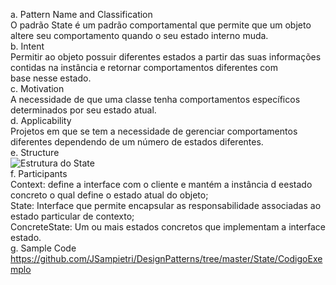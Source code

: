 a. Pattern Name and Classification<br/>
O padrão State é um padrão comportamental que permite que um objeto altere seu comportamento quando o seu estado interno muda.<br/>
b. Intent<br/>
Permitir ao objeto possuir diferentes estados a partir das suas informações contidas na instância e retornar comportamentos diferentes com<br/> base nesse estado.<br/>
c. Motivation<br/>
A necessidade de que uma classe tenha comportamentos específicos determinados por seu estado atual.<br/>
d. Applicability<br/>
Projetos em que se tem a necessidade de gerenciar comportamentos diferentes dependendo de um número de estados diferentes.<br/>
e. Structure<br/>
![Estrutura do State](https://github.com/JSampietri/DesignPatterns/tree/master/State/estrutura.png?raw=true)<br/>
f. Participants<br/>
Context: define a interface com o cliente e mantém a instância d eestado concreto o qual define o estado atual do objeto;<br/>
State: Interface que permite encapsular as responsabilidade associadas ao estado particular de contexto;<br/>
ConcreteState: Um ou mais estados concretos que implementam a interface estado.<br/>
g. Sample Code<br/>
https://github.com/JSampietri/DesignPatterns/tree/master/State/CodigoExemplo<br/>

